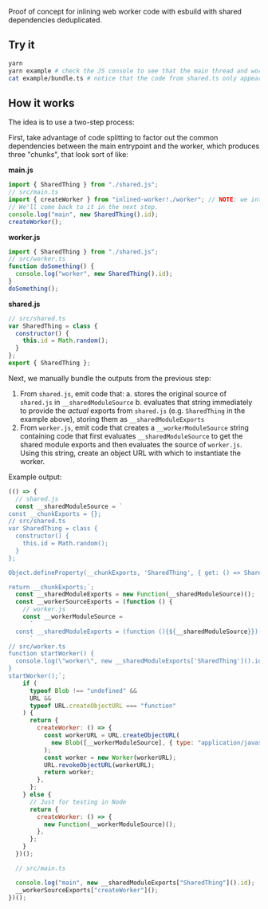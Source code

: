 Proof of concept for inlining web worker code with esbuild with shared dependencies deduplicated.

## Try it

```sh
yarn
yarn example # check the JS console to see that the main thread and worker code executed successfully.
cat example/bundle.ts # notice that the code from shared.ts only appears once
```

## How it works

The idea is to use a two-step process:

First, take advantage of code splitting to factor out the common dependencies between the main entrypoint and the worker,
which produces three "chunks", that look sort of like:

**main.js**

```js
import { SharedThing } from "./shared.js";
// src/main.ts
import { createWorker } from "inlined-worker!./worker"; // NOTE: we intentionally skipped this import in the first step.
// We'll come back to it in the next step.
console.log("main", new SharedThing().id);
createWorker();
```

**worker.js**

```js
import { SharedThing } from "./shared.js";
// src/worker.ts
function doSomething() {
  console.log("worker", new SharedThing().id);
}
doSomething();
```

**shared.js**

```js
// src/shared.ts
var SharedThing = class {
  constructor() {
    this.id = Math.random();
  }
};
export { SharedThing };
```

Next, we manually bundle the outputs from the previous step:

1. From `shared.js`, emit code that:
   a. stores the original source of `shared.js` in `__sharedModuleSource`
   b. evaluates that string immediately to provide the _actual_ exports from `shared.js` (e.g. `SharedThing` in the example above), storing them as `__sharedModuleExports`
2. From `worker.js`, emit code that creates a `__workerModuleSource` string containing code that first evaluates `__sharedModuleSource` to get the shared module exports and then evaluates the source of `worker.js`. Using this string, create an object URL with which to instantiate the worker.

Example output:

```js
(() => {
  // shared.js
  const __sharedModuleSource = `
const __chunkExports = {};
// src/shared.ts
var SharedThing = class {
  constructor() {
    this.id = Math.random();
  }
};

Object.defineProperty(__chunkExports, 'SharedThing', { get: () => SharedThing });

return __chunkExports;`;
  const __sharedModuleExports = new Function(__sharedModuleSource)();
  const __workerSourceExports = (function () {
    // worker.js
    const __workerModuleSource =
      `
  const __sharedModuleExports = (function (){${__sharedModuleSource}})();` +
      `
// src/worker.ts
function startWorker() {
  console.log(\"worker\", new __sharedModuleExports['SharedThing']().id);
}
startWorker();`;
    if (
      typeof Blob !== "undefined" &&
      URL &&
      typeof URL.createObjectURL === "function"
    ) {
      return {
        createWorker: () => {
          const workerURL = URL.createObjectURL(
            new Blob([__workerModuleSource], { type: "application/javascript" })
          );
          const worker = new Worker(workerURL);
          URL.revokeObjectURL(workerURL);
          return worker;
        },
      };
    } else {
      // Just for testing in Node
      return {
        createWorker: () => {
          new Function(__workerModuleSource)();
        },
      };
    }
  })();

  // src/main.ts

  console.log("main", new __sharedModuleExports["SharedThing"]().id);
  __workerSourceExports["createWorker"]();
})();
```
